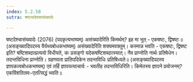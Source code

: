 ```yaml
---
index: 5.2.58
sutra: षष्ट्यादेश्चासंख्यादेः

---
```

 षष्टदेश्चासंख्यादेः (2076) (पदकृत्यभाष्यम्) असंख्यादेरिति किमर्थम्? इह मा भूत् - एकषष्टः, द्विषष्टः॥ (असङ्ख्यादिपदस्य वैर्यथ्यबोधकभाष्यम्) असंख्यादेरिति शक्यमवक्तुम्। कस्मान्न भवति - एकषष्टः, द्विषष्ट इति? षष्टिशब्दात्प्रत्ययो विधीयते, कः प्रसङ्गो यदेकषष्टिशब्दात्स्यात्। नैव प्राप्नोति नार्थः प्रतिषेधेन। तदन्तविधिना प्राप्नोति। ग्रहणवता प्रातिपदिकेन तदन्तविधिः प्रतिषिध्यते॥ (असङ्ख्यादिपदस्य ज्ञापकत्वबोधकभाष्यम्) एवं तर्हि ज्ञापयत्याचार्यः - भवतीह तदन्तविधिरिति। किमेतस्य ज्ञापने प्रयोजनम्? एकविंशतितमः-एतत्सिद्धं भवति॥ 